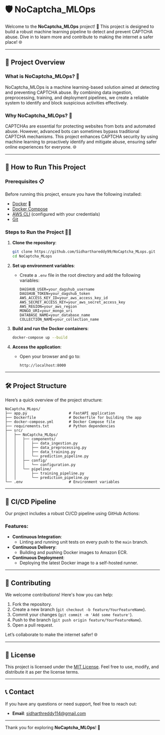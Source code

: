 # 🛡️ NoCaptcha_MLOps

Welcome to the **NoCaptcha_MLOps** project! 🎉 This project is designed to build a robust machine learning pipeline to detect and prevent CAPTCHA abuse. Dive in to learn more and contribute to making the internet a safer place! 🌐

---

## 📜 Project Overview

### What is NoCaptcha_MLOps? 🤔

NoCaptcha_MLOps is a machine learning-based solution aimed at detecting and preventing CAPTCHA abuse. By combining data ingestion, preprocessing, training, and deployment pipelines, we create a reliable system to identify and block suspicious activities effectively.

### Why NoCaptcha_MLOps? 🌟

CAPTCHAs are essential for protecting websites from bots and automated abuse. However, advanced bots can sometimes bypass traditional CAPTCHA mechanisms. This project enhances CAPTCHA security by using machine learning to proactively identify and mitigate abuse, ensuring safer online experiences for everyone. 🌐

---

## 🚀 How to Run This Project

### Prerequisites 📋

Before running this project, ensure you have the following installed:

- [Docker](https://docs.docker.com/get-docker/) 🐳
- [Docker Compose](https://docs.docker.com/compose/)
- [AWS CLI](https://docs.aws.amazon.com/cli/latest/userguide/install-cliv2.html) (configured with your credentials)
- [Git](https://git-scm.com/)

### Steps to Run the Project 🏃‍♂️

1. **Clone the repository**:
   ```sh
   git clone https://github.com/Sidharthareddy99/NoCaptcha_MLops.git
   cd NoCaptcha_MLops
   ```

2. **Set up environment variables**:
   - Create a `.env` file in the root directory and add the following variables:
     ```env
     DAGSHUB_USER=your_dagshub_username
     DAGSHUB_TOKEN=your_dagshub_token
     AWS_ACCESS_KEY_ID=your_aws_access_key_id
     AWS_SECRET_ACCESS_KEY=your_aws_secret_access_key
     AWS_REGION=your_aws_region
     MONGO_URI=your_mongo_uri
     DATABASE_NAME=your_database_name
     COLLECTION_NAME=your_collection_name
     ```

3. **Build and run the Docker containers**:
   ```sh
   docker-compose up --build
   ```

4. **Access the application**:
   - Open your browser and go to:
     ```sh
     http://localhost:8000
     ```

---

## 🛠️ Project Structure

Here’s a quick overview of the project structure:

```plaintext
NoCaptcha_MLops/
├── app.py                   # FastAPI application
├── Dockerfile               # Dockerfile for building the app
├── docker-compose.yml       # Docker Compose file
├── requirements.txt         # Python dependencies
├── src/
│   ├── NoCaptcha_MLOps/
│   │   ├── components/
│   │   │   ├── data_ingestion.py
│   │   │   ├── data_preprocessing.py
│   │   │   ├── data_training.py
│   │   │   └── prediction_pipeline.py
│   │   ├── config/
│   │   │   └── configuration.py
│   │   └── pipeline/
│   │       ├── training_pipeline.py
│   │       └── prediction_pipeline.py
└── .env                     # Environment variables
```

---

## 🤖 CI/CD Pipeline

Our project includes a robust CI/CD pipeline using GitHub Actions:

### Features:
- **Continuous Integration**:
  - Linting and running unit tests on every push to the `main` branch.
- **Continuous Delivery**:
  - Building and pushing Docker images to Amazon ECR.
- **Continuous Deployment**:
  - Deploying the latest Docker image to a self-hosted runner.

---

## 🎉 Contributing

We welcome contributions! Here's how you can help:

1. Fork the repository.
2. Create a new branch (`git checkout -b feature/YourFeatureName`).
3. Commit your changes (`git commit -m 'Add some feature'`).
4. Push to the branch (`git push origin feature/YourFeatureName`).
5. Open a pull request.

Let’s collaborate to make the internet safer! 🌐

---

## 📜 License

This project is licensed under the [MIT License](LICENSE). Feel free to use, modify, and distribute it as per the license terms.

---

## 📞 Contact

If you have any questions or need support, feel free to reach out:

- **Email**: [sidharthreddy114@gmail.com](mailto:sidharthreddy114@gmail.com)

---

Thank you for exploring **NoCaptcha_MLOps**! 🚀

